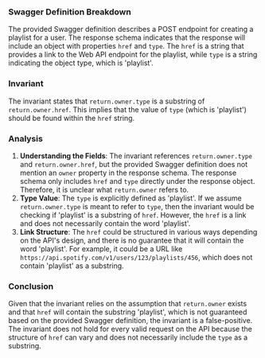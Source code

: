 ### Swagger Definition Breakdown
The provided Swagger definition describes a POST endpoint for creating a playlist for a user. The response schema indicates that the response will include an object with properties `href` and `type`. The `href` is a string that provides a link to the Web API endpoint for the playlist, while `type` is a string indicating the object type, which is 'playlist'. 

### Invariant
The invariant states that `return.owner.type` is a substring of `return.owner.href`. This implies that the value of `type` (which is 'playlist') should be found within the `href` string. 

### Analysis
1. **Understanding the Fields**: The invariant references `return.owner.type` and `return.owner.href`, but the provided Swagger definition does not mention an `owner` property in the response schema. The response schema only includes `href` and `type` directly under the response object. Therefore, it is unclear what `return.owner` refers to. 
2. **Type Value**: The `type` is explicitly defined as 'playlist'. If we assume `return.owner.type` is meant to refer to `type`, then the invariant would be checking if 'playlist' is a substring of `href`. However, the `href` is a link and does not necessarily contain the word 'playlist'. 
3. **Link Structure**: The `href` could be structured in various ways depending on the API's design, and there is no guarantee that it will contain the word 'playlist'. For example, it could be a URL like `https://api.spotify.com/v1/users/123/playlists/456`, which does not contain 'playlist' as a substring. 

### Conclusion
Given that the invariant relies on the assumption that `return.owner` exists and that `href` will contain the substring 'playlist', which is not guaranteed based on the provided Swagger definition, the invariant is a false-positive. The invariant does not hold for every valid request on the API because the structure of `href` can vary and does not necessarily include the `type` as a substring.
